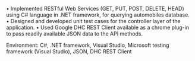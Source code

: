 •	Implemented RESTful Web Services (GET, PUT, POST, DELETE, HEAD) using C# language in .NET framework, for querying automobiles database.
•	Designed and developed unit test cases for the controller layer of the application.
• Used Google DHC REST Client available as a chrome plug-in to pass readily available JSON data to the API methods.

Environment:
C#, .NET framework, Visual Studio, Microsoft testing framework (Visual Studio), JSON, DHC REST Client


